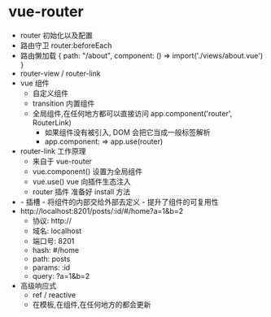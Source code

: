 # vue-router

- router 初始化以及配置
- 路由守卫
    router:beforeEach
- 路由懒加载
    {
      path: "/about",
      component: () => import('./views/about.vue')
    }
- router-view / router-link
- vue 组件
    - 自定义组件
    - transition 内置组件
    - 全局组件,在任何地方都可以直接访问
        app.component('router', RouterLink)
        - 如果组件没有被引入, DOM 会把它当成一般标签解析
        - app.component: => app.use(router)
- router-link 工作原理
    - 来自于 vue-router
    - vue.component() 设置为全局组件
    - vue.use() vue 向插件生态注入
    - router 插件 准备好 install 方法
- <slot />
    - 插槽
    - 将组件的内部交给外部去定义
    - 提升了组件的可复用性
- http://localhost:8201/posts/:id/#/home?a=1&b=2
    - 协议: http://
    - 域名: localhost
    - 端口号: 8201
    - hash: #/home
    - path: posts
    - params: :id
    - query: ?a=1&b=2
- 高级响应式
    - ref / reactive
    - 在模板,在组件,在任何地方的都会更新